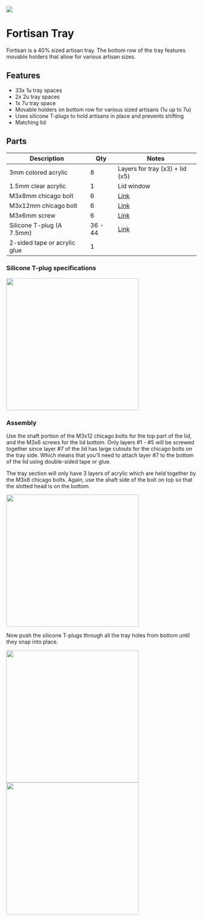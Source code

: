 <img src="https://i.imgur.com/HQ8KgiA.jpeg">

# Fortisan Tray

Fortisan is a 40% sized artisan tray.  The bottom row of the tray features movable holders that allow for various artisan sizes.

## Features

* 33x 1u tray spaces
* 2x 2u tray spaces
* 1x 7u tray space
* Movable holders on bottom row for various sized artisans (1u up to 7u)
* Uses silicone T-plugs to hold artisans in place and prevents shifting
* Matching lid

## Parts

| Description | Qty | Notes
| ----------- | --- | -----
| 3mm colored acrylic | 8 | Layers for tray (x3) + lid (x5)
| 1.5mm clear acrylic | 1 | Lid window
| M3x8mm chicago bolt | 6 | [Link](https://www.aliexpress.us/item/2251832451307213.html)
| M3x12mm chicago bolt | 6 | [Link](https://www.aliexpress.us/item/2251832451307213.html)
| M3x6mm screw | 6 | [Link](https://www.aliexpress.us/item/2255800885711092.html)
| Silicone T-plug (A 7.5mm) | 36 - 44 | [Link](https://www.aliexpress.us/item/3256805742804858.html)
| 2-sided tape or acrylic glue | 1

### Silicone T-plug specifications

<img src="https://i.imgur.com/8VLL19o.png" width="350">

### Assembly

Use the shaft portion of the M3x12 chicago bolts for the top part of the lid, and the M3x6 screws for the lid bottom.  Only layers #1 - #5 will be screwed together since layer #7 of the lid has large cutouts for the chicago bolts on the tray side.  Which means that you'll need to attach layer #7 to the bottom of the lid using double-sided tape or glue.

The tray section will only have 3 layers of acrylic which are held together by the M3x8 chicago bolts.  Again, use the shaft side of the bolt on top so that the slotted head is on the bottom.

<img src="https://i.imgur.com/fpIET2P.jpeg" width="350">

Now push the silicone T-plugs through all the tray holes from bottom until they snap into place.

<img src="https://i.imgur.com/1Wh2tQm.jpeg" width="350">
<img src="https://i.imgur.com/J4jXkJO.jpeg" width="350">